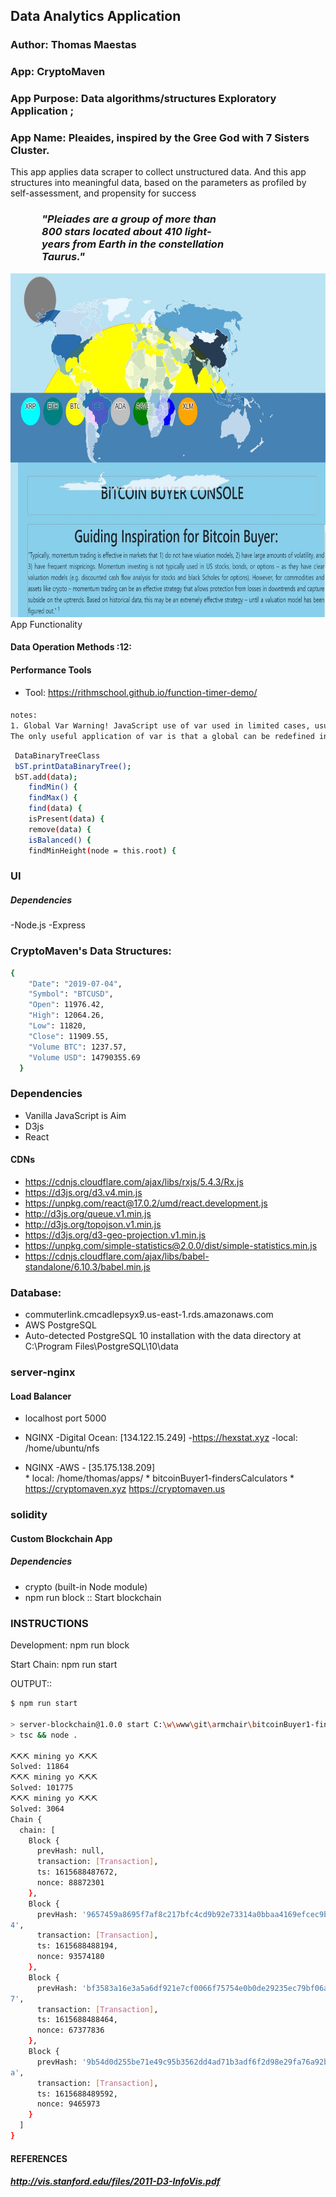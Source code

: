 ## Data Analytics Application
### Author: Thomas Maestas
### App: CryptoMaven
### App Purpose: Data algorithms/structures Exploratory Application ;
### App Name: Pleaides, inspired by the Gree God with 7 Sisters Cluster. 

This app applies data scraper to collect unstructured data. And this app structures into meaningful data, based on the parameters as profiled by self-assessment, and propensity for success

<h3 width="1200" style="margin-left:50px;max-width:300px;font-style:italic;no-wrap">"Pleiades are a group of more than 800 stars located about 410 light-years from Earth in the constellation Taurus."</h3> 
<img src="./index/src/img/cryptoMaven.JPG" height="550>
```
## Crypto Data Streaming App
### Part I. Algorithms and Tools
### Part II. Implementations
### Part III. UI Interactivity

### App Functionality
 #### Data Operation Methods :12:
#### Performance Tools
  * Tool: https://rithmschool.github.io/function-timer-demo/
#### 
<script type="module" defer>
  alert("hey")
  </script>
```sh
notes: 
1. Global Var Warning! JavaScript use of var used in limited cases, usually removed for let/const otherwise: 
The only useful application of var is that a global can be redefined in global scope multiple times without causing an error.
```

```sh
 DataBinaryTreeClass
 bST.printDataBinaryTree();
 bST.add(data);
    findMin() {
    findMax() {
    find(data) {
    isPresent(data) {
    remove(data) {
    isBalanced() {
    findMinHeight(node = this.root) {
```

### UI
##### Dependencies
-Node.js 
-Express

### CryptoMaven's Data Structures: 
```sh
{
    "Date": "2019-07-04",
    "Symbol": "BTCUSD",
    "Open": 11976.42,
    "High": 12064.26,
    "Low": 11820,
    "Close": 11909.55,
    "Volume BTC": 1237.57,
    "Volume USD": 14790355.69
  }
``` 
### Dependencies
* Vanilla JavaScript is Aim
* D3js
* React

#### CDNs
* https://cdnjs.cloudflare.com/ajax/libs/rxjs/5.4.3/Rx.js
* https://d3js.org/d3.v4.min.js
* https://unpkg.com/react@17.0.2/umd/react.development.js
  <!--D3JS Dependencies-->
* http://d3js.org/queue.v1.min.js 
 *  http://d3js.org/topojson.v1.min.js 
  * https://d3js.org/d3-geo-projection.v1.min.js 
 * https://unpkg.com/simple-statistics@2.0.0/dist/simple-statistics.min.js
 * https://cdnjs.cloudflare.com/ajax/libs/babel-standalone/6.10.3/babel.min.js
 
### Database: 
* commuterlink.cmcadlepsyx9.us-east-1.rds.amazonaws.com
* AWS PostgreSQL 
* Auto-detected PostgreSQL 10 installation with the data directory at C:\Program Files\PostgreSQL\10\data

###  server-nginx
#### Load Balancer 
* localhost port 5000
* NGINX -Digital Ocean:  [134.122.15.249] 
          -https://hexstat.xyz
          -local: /home/ubuntu/nfs

* NGINX -AWS - [35.175.138.209]  
          * local: /home/thomas/apps/
          * bitcoinBuyer1-findersCalculators
          * https://cryptomaven.xyz https://cryptomaven.us 

### solidity 
#### Custom Blockchain App
##### Dependencies
* crypto (built-in Node module)
* npm run block :: Start blockchain

### INSTRUCTIONS
Development: npm run block

Start Chain: npm run start 

OUTPUT::
```sh
$ npm run start

> server-blockchain@1.0.0 start C:\w\www\git\armchair\bitcoinBuyer1-findersCalculators\server-blockchain
> tsc && node .

⛏️⛏️⛏️ mining yo ⛏️⛏️⛏️
Solved: 11864
⛏️⛏️⛏️ mining yo ⛏️⛏️⛏️
Solved: 101775
⛏️⛏️⛏️ mining yo ⛏️⛏️⛏️
Solved: 3064
Chain {
  chain: [
    Block {
      prevHash: null,
      transaction: [Transaction],
      ts: 1615688487672,
      nonce: 88872301
    },
    Block {
      prevHash: '9657459a8695f7af8c217bfc4cd9b92e73314a0bbaa4169efcec9bc8d05ef00
4',
      transaction: [Transaction],
      ts: 1615688488194,
      nonce: 93574180
    },
    Block {
      prevHash: 'bf3583a16e3a5a6df921e7cf0066f75754e0b0de29235ec79bf06a6b9fc4d64
7',
      transaction: [Transaction],
      ts: 1615688488464,
      nonce: 67377836
    },
    Block {
      prevHash: '9b54d0d255be71e49c95b3562dd4ad71b3adf6f2d98e29fa76a92b42a6aa0f4
a',
      transaction: [Transaction],
      ts: 1615688489592,
      nonce: 9465973
    }
  ]
}

```
#### REFERENCES
##### http://vis.stanford.edu/files/2011-D3-InfoVis.pdf